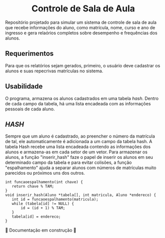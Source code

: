 <h1 align="center"> Controle de Sala de Aula </h1>
Repositório projetado para simular um sistema de controle de sala de aula que recebe informações do aluno, como matrícula, nome, curso e ano de ingresso e gera relaórios completos sobre desempenho e frequências dos alunos.

## Requerimentos
Para que os relatórios sejam gerados, primeiro, o usuário deve cadastrar os alunos e suas repecrivas matrículas no sistema.

## Usabilidade
O programa, armazena os alunos cadastrados em uma tabela *hash*. Dentro de cada campo da tabela, há uma lista encadeada com as informações pessoais de cada aluno.

## *HASH*
Sempre que um aluno é cadastrado, ao preencher o número da matrícula de tal, ele automaticamente é adicionada a um campo da tabela hash. A tabela Hash recebe uma lista encadeada contendo as informações dos alunos e armazena-as em cada setor de um vetor. Para armazenar os alunos, a função "inserir_hash" faze o papel de inserir os alunos em seu determinado campo da tabela e para evitar colisões, a função "espalhamento" ajuda a separar alunos com números de matrículas muito parecidos ou próximos uns dos outros.
 ```
int funcaoespalhamento(int chave) {
    return chave % TAM;
}
void inserir_hash(Aluno *tabela[], int matricula, Aluno *endereco) {
    int id = funcaoespalhamento(matricula);
    while (tabela[id] != NULL) {
        id = (id + 1) % TAM;
    }
    tabela[id] = endereco;
}
```


:construction: Documentação em construção :construction:
